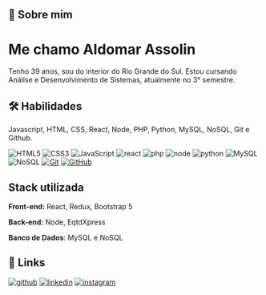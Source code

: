 ## 🚀 Sobre mim

# Me chamo Aldomar Assolin

Tenho 39 anos, sou do interior do Rio Grande do Sul.
Estou cursando Análise e Desenvolvimento de Sistemas, atualmente no 3° semestre.

## 🛠 Habilidades

Javascript, HTML, CSS, React, Node, PHP, Python, MySQL, NoSQL, Git e Github.

![HTML5](https://img.shields.io/badge/HTML-000?style=for-the-badge&logo=html5&logoColor=30A3DC)
![CSS3](https://img.shields.io/badge/CSS3-000?style=for-the-badge&logo=css3&logoColor=E94D5F)
![JavaScript](https://img.shields.io/badge/JavaScript-000?style=for-the-badge&logo=javascript&logoColor=30A3DC)
![react](https://img.shields.io/badge/react-000?style=for-the-badge&logo=react&logoColor=37E1FC)
![php](https://img.shields.io/badge/php-000?style=for-the-badge&logo=php&logoColor=9290B0)
![node](https://img.shields.io/badge/node-000?style=for-the-badge&logo=nodedotjs&logoColor=6FA861)
![python](https://img.shields.io/badge/python-000?style=for-the-badge&logo=python&logoColor=FED654)
![MySQL](https://img.shields.io/badge/mysql-000?style=for-the-badge&logo=mysql&logoColor=E88D50)
![NoSQL](https://img.shields.io/badge/nosql-000?style=for-the-badge&logo=mongodb&logoColor=18A455)
[![Git](https://img.shields.io/badge/Git-000?style=for-the-badge&logo=git&logoColor=E94D5F)](https://git-scm.com/doc)
[![GitHub](https://img.shields.io/badge/GitHub-000?style=for-the-badge&logo=github&logoColor=30A3DC)](https://docs.github.com/)

## Stack utilizada

**Front-end:** React, Redux, Bootstrap 5

**Back-end:** Node, EqtdXpress

**Banco de Dados**: MySQL e NoSQL

## 🔗 Links

[![github](https://img.shields.io/badge/github-000?style=for-the-badge&logo=github&logoColor=white)](https://github.com/AldomarAssolin)
[![linkedin](https://img.shields.io/badge/linkedin-0A66C2?style=for-the-badge&logo=linkedin&logoColor=white)](https://www.linkedin.com/in/aldomarassolin)
[![instagram](https://img.shields.io/badge/instagram-B7106B?style=for-the-badge&logo=instagram&logoColor=pink)](https://www.instagram.com/aldomarassolin/)
